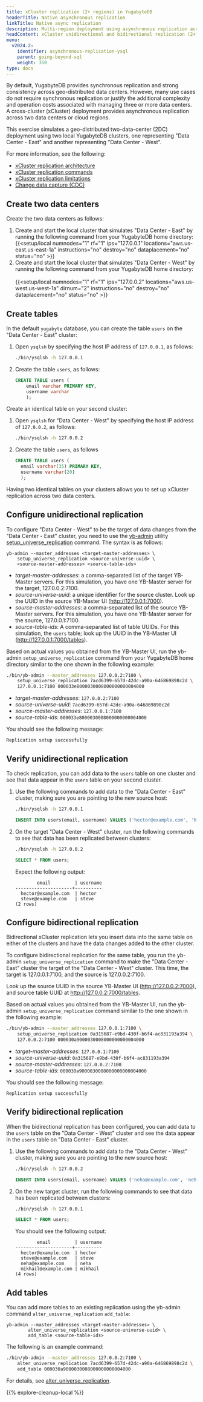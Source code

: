 ```yaml
---
title: xCluster replication (2+ regions) in YugabyteDB
headerTitle: Native asynchronous replication
linkTitle: Native async replication
description: Multi-region deployment using asynchronous replication across two or more data centers.
headContent: xCluster unidirectional and bidirectional replication (2+ regions)
menu:
  v2024.2:
    identifier: asynchronous-replication-ysql
    parent: going-beyond-sql
    weight: 350
type: docs
---
```


By default, YugabyteDB provides synchronous replication and strong consistency across geo-distributed data centers. However, many use cases do not require synchronous replication or justify the additional complexity and operation costs associated with managing three or more data centers. A cross-cluster (xCluster) deployment provides asynchronous replication across two data centers or cloud regions.

This exercise simulates a geo-distributed two-data-center (2DC) deployment using two local YugabyteDB clusters, one representing "Data Center - East" and another representing "Data Center - West".

For more information, see the following:

- [xCluster replication architecture](../../../architecture/docdb-replication/async-replication/)
- [xCluster replication commands](../../../admin/yb-admin/#xcluster-replication-commands)
- [xCluster replication limitations](../../../architecture/docdb-replication/async-replication/#limitations)
- [Change data capture (CDC)](../../../architecture/docdb-replication/change-data-capture/)

## Create two data centers

Create the two data centers as follows:

1. Create and start the local cluster that simulates "Data Center - East" by running the following command from your YugabyteDB home directory:
{{<setup/local numnodes="1" rf="1" ips="127.0.0.1" locations="aws.us-east.us-east-1a"
               instructions="no" destroy="no" dataplacement="no" status="no" >}}
1. Create and start the local cluster that simulates "Data Center - West" by running the following command from your YugabyteDB home directory:<br><br>
{{<setup/local numnodes="1" rf="1" ips="127.0.0.2" locations="aws.us-west.us-west-1a" dirnum="2"
               instructions="no" destroy="no" dataplacement="no" status="no" >}}

## Create tables

In the default `yugabyte` database, you can create the table `users` on the "Data Center - East" cluster:

1. Open `ysqlsh` by specifying the host IP address of `127.0.0.1`, as follows:

    ```sh
    ./bin/ysqlsh -h 127.0.0.1
    ```

1. Create the table `users`, as follows:

    ```sql
    CREATE TABLE users (
        email varchar PRIMARY KEY,
        username varchar
        );
    ```

Create an identical table on your second cluster:

1. Open `ysqlsh` for "Data Center - West" by specifying the host IP address of `127.0.0.2`, as follows:

    ```sh
    ./bin/ysqlsh -h 127.0.0.2
    ```

1. Create the table `users`, as follows

    ```sql
    CREATE TABLE users (
      email varchar(35) PRIMARY KEY,
      username varchar(20)
      );
    ```

Having two identical tables on your clusters allows you to set up xCluster replication across two data centers.

## Configure unidirectional replication

To configure "Data Center - West" to be the target of data changes from the "Data Center - East" cluster, you need to use the [yb-admin](../../../admin/yb-admin/) utility [setup_universe_replication](../../../admin/yb-admin/#xcluster-replication-commands) command. The syntax is as follows:

```sh.output
yb-admin --master_addresses <target-master-addresses> \
    setup_universe_replication <source-universe-uuid> \
    <source-master-addresses> <source-table-ids>
```

- *target-master-addresses*: a comma-separated list of the target YB-Master servers. For this simulation, you have one YB-Master server for the target, 127.0.0.2:7100.
- *source-universe-uuid*: a unique identifier for the source cluster. Look up the UUID in the source YB-Master UI (<http://127.0.0.1:7000>).
- *source-master-addresses*: a comma-separated list of the source YB-Master servers. For this simulation, you have one YB-Master server for the source, 127.0.0.1:7100.
- *source-table-ids*: A comma-separated list of table UUIDs. For this simulation, the `users` table; look up the UUID in the YB-Master UI (<http://127.0.0.1:7000/tables>).

Based on actual values you obtained from the YB-Master UI, run the yb-admin `setup_universe_replication` command from your YugabyteDB home directory similar to the one shown in the following example:

```sh
./bin/yb-admin --master_addresses 127.0.0.2:7100 \
    setup_universe_replication 7acd6399-657d-42dc-a90a-646869898c2d \
    127.0.0.1:7100 000033e8000030008000000000004000
```

- *target-master-addresses*: `127.0.0.2:7100`
- *source-universe-uuid*: `7acd6399-657d-42dc-a90a-646869898c2d`
- *source-master-addresses*: `127.0.0.1:7100`
- *source-table-ids*: `000033e8000030008000000000004000`

You should see the following message:

```output
Replication setup successfully
```

## Verify unidirectional replication

To check replication, you can add data to the `users` table on one cluster and see that data appear in the `users` table on your second cluster.

1. Use the following commands to add data to the "Data Center - East" cluster, making sure you are pointing to the new source host:

    ```sh
    ./bin/ysqlsh -h 127.0.0.1
    ```

    ```sql
    INSERT INTO users(email, username) VALUES ('hector@example.com', 'hector'), ('steve@example.com', 'steve');
    ```

1. On the target "Data Center - West" cluster, run the following commands to see that data has been replicated between clusters:

    ```sh
    ./bin/ysqlsh -h 127.0.0.2
    ```

    ```sql
    SELECT * FROM users;
    ```

    Expect the following output:

    ```output
            email         | username
    ---------------------+----------
      hector@example.com  | hector
      steve@example.com   | steve
    (2 rows)
    ```

## Configure bidirectional replication

Bidirectional xCluster replication lets you insert data into the same table on either of the clusters and have the data changes added to the other cluster.

To configure bidirectional replication for the same table, you run the yb-admin `setup_universe_replication` command to make the "Data Center - East" cluster the target of the "Data Center - West" cluster. This time, the target is 127.0.0.1:7100, and the source is 127.0.0.2:7100.

Look up the source UUID in the source YB-Master UI (<http://127.0.0.2:7000>), and source table UUID at <http://127.0.0.2:7000/tables>.

Based on actual values you obtained from the YB-Master UI, run the yb-admin `setup_universe_replication` command similar to the one shown in the following example:

```sh
./bin/yb-admin --master_addresses 127.0.0.1:7100 \
    setup_universe_replication 0a315687-e9bd-430f-b6f4-ac831193a394 \
    127.0.0.2:7100 000030a9000030008000000000004000
```

- *target-master-addresses*: `127.0.0.1:7100`
- *source-universe-uuid*: `0a315687-e9bd-430f-b6f4-ac831193a394`
- *source-master-addresses*: `127.0.0.2:7100`
- *source-table-ids*: `000030a9000030008000000000004000`

You should see the following message:

```output
Replication setup successfully
```

## Verify bidirectional replication

When the bidirectional replication has been configured, you can add data to the `users` table on the "Data Center - West" cluster and see the data appear in the `users` table on "Data Center - East" cluster.

1. Use the following commands to add data to the "Data Center - West" cluster, making sure you are pointing to the new source host:

    ```sh
    ./bin/ysqlsh -h 127.0.0.2
    ```

    ```sql
    INSERT INTO users(email, username) VALUES ('neha@example.com', 'neha'), ('mikhail@example.com', 'mikhail');
    ```

2. On the new target cluster, run the following commands to see that data has been replicated between clusters:

    ```sh
    ./bin/ysqlsh -h 127.0.0.1
    ```

    ```sql
    SELECT * FROM users;
     ```

    You should see the following output:

    ```output
            email         | username
    ---------------------+----------
      hector@example.com  | hector
      steve@example.com   | steve
      neha@example.com    | neha
      mikhail@example.com | mikhail
    (4 rows)
    ```

## Add tables

You can add more tables to an existing replication using the yb-admin command `alter_universe_replication` `add_table`:

```sh.output
yb-admin --master_addresses <target-master-addresses> \
        alter_universe_replication <source-universe-uuid> \
        add_table <source-table-ids>
```

The following is an example command:

```sh
./bin/yb-admin --master_addresses 127.0.0.2:7100 \
    alter_universe_replication 7acd6399-657d-42dc-a90a-646869898c2d \
    add_table 000030a9000030008000000000004000
```

For details, see [alter_universe_replication](../../../admin/yb-admin/#alter-universe-replication).

{{% explore-cleanup-local %}}
